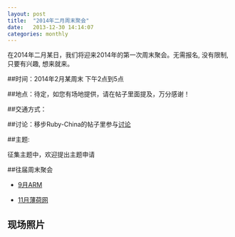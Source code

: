 ```yaml
---
layout: post
title:  "2014年二月周末聚会"
date:   2013-12-30 14:14:07
categories: monthly
---
```


在2014年二月某日，我们将迎来2014年的第一次周末聚会。无需报名, 没有限制, 只要有兴趣, 想来就来。

##时间：2014年2月某周末 下午2点到5点

##地点：待定，如您有场地提供，请在帖子里面提及，万分感谢！

##交通方式：

##讨论：移步Ruby-China的帖子里参与[讨论][discuss]

##主题:

征集主题中，欢迎提出主题申请

##往届周末聚会

- [9月ARM][sept2013]

- [11月薄荷网][nov2013]

[nov2013]: http://shruby.github.io/monthly/callup/2013/11/23/ruby-tuesday.html
[sept2013]: http://shruby.github.io/monthly/2013/09/21/call-2013-sept-weekend.html
[discuss]: http://ruby-china.org/topics/node31

## 现场照片
